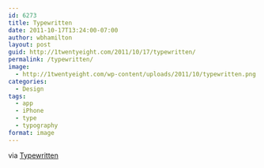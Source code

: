 ```yaml
---
id: 6273
title: Typewritten
date: 2011-10-17T13:24:00-07:00
author: wbhamilton
layout: post
guid: http://1twentyeight.com/2011/10/17/typewritten/
permalink: /typewritten/
image:
  - http://1twentyeight.com/wp-content/uploads/2011/10/typewritten.png
categories:
  - Design
tags:
  - app
  - iPhone
  - type
  - typography
format: image
---
```

via <a href="http://typewritten.doormouse.org/" title="" target="">Typewritten</a>